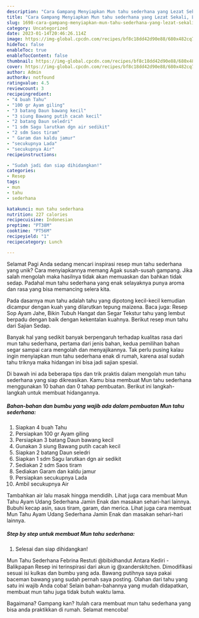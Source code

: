 ```yaml
---
description: "Cara Gampang Menyiapkan Mun tahu sederhana yang Lezat Sekali, Lezat"
title: "Cara Gampang Menyiapkan Mun tahu sederhana yang Lezat Sekali, Lezat"
slug: 1698-cara-gampang-menyiapkan-mun-tahu-sederhana-yang-lezat-sekali-lezat
category: Uncategorized
date: 2023-01-14T20:46:26.114Z
image: https://img-global.cpcdn.com/recipes/bf8c18dd42d90e88/680x482cq70/mun-tahu-sederhana-foto-resep-utama.jpg
hideToc: false
enableToc: true
enableTocContent: false
thumbnail: https://img-global.cpcdn.com/recipes/bf8c18dd42d90e88/680x482cq70/mun-tahu-sederhana-foto-resep-utama.jpg
cover: https://img-global.cpcdn.com/recipes/bf8c18dd42d90e88/680x482cq70/mun-tahu-sederhana-foto-resep-utama.jpg
author: Admin
authorAv: notfound
ratingvalue: 4.5
reviewcount: 3
recipeingredient:
- "4 buah Tahu"
- "100 gr Ayam giling"
- "3 batang Daun bawang kecil"
- "3 siung Bawang putih cacah kecil"
- "2 batang Daun seledri"
- "1 sdm Sagu larutkan dgn air sedikit"
- "2 sdm Saos tiram"
- " Garam dan kaldu jamur"
- "secukupnya Lada"
- "secukupnya Air"
recipeinstructions:

- "Sudah jadi dan siap dihidangkan!"
categories:
- Resep
tags:
- mun
- tahu
- sederhana

katakunci: mun tahu sederhana 
nutrition: 227 calories
recipecuisine: Indonesian
preptime: "PT38M"
cooktime: "PT56M"
recipeyield: "1"
recipecategory: Lunch

---
```



Selamat Pagi Anda sedang mencari inspirasi resep mun tahu sederhana yang unik? Cara menyiapkannya memang Agak susah-susah gampang. Jika salah mengolah maka hasilnya tidak akan memuaskan dan bahkan tidak sedap. Padahal mun tahu sederhana yang enak selayaknya punya aroma dan rasa yang bisa memancing selera kita.


Pada dasarnya mun tahu adalah tahu yang dipotong kecil-kecil kemudian dicampur dengan kuah yang dilarutkan tepung maizena. Baca juga: Resep Sop Ayam Jahe, Bikin Tubuh Hangat dan Segar Tekstur tahu yang lembut berpadu dengan baik dengan kekentalan kuahnya. Berikut resep mun tahu dari Sajian Sedap.

Banyak hal yang sedikit banyak berpengaruh terhadap kualitas rasa dari mun tahu sederhana, pertama dari jenis bahan, kedua pemilihan bahan segar sampai cara mengolah dan menyajikannya. Tak perlu pusing kalau ingin menyiapkan mun tahu sederhana enak di rumah, karena asal sudah tahu triknya maka hidangan ini bisa jadi sajian spesial.


Di bawah ini ada beberapa tips dan trik praktis dalam mengolah mun tahu sederhana yang siap dikreasikan. Kamu bisa membuat Mun tahu sederhana menggunakan 10 bahan dan 0 tahap pembuatan. Berikut ini langkah-langkah untuk membuat hidangannya.

<!--inarticleads1-->

##### Bahan-bahan dan bumbu yang wajib ada dalam pembuatan Mun tahu sederhana:

1. Siapkan 4 buah Tahu
1. Persiapkan 100 gr Ayam giling
1. Persiapkan 3 batang Daun bawang kecil
1. Gunakan 3 siung Bawang putih cacah kecil
1. Siapkan 2 batang Daun seledri
1. Siapkan 1 sdm Sagu larutkan dgn air sedikit
1. Sediakan 2 sdm Saos tiram
1. Sediakan  Garam dan kaldu jamur
1. Persiapkan secukupnya Lada
1. Ambil secukupnya Air


Tambahkan air lalu masak hingga mendidih. Lihat juga cara membuat Mun Tahu Ayam Udang Sederhana Jamin Enak dan masakan sehari-hari lainnya. Bubuhi kecap asin, saus tiram, garam, dan merica. Lihat juga cara membuat Mun Tahu Ayam Udang Sederhana Jamin Enak dan masakan sehari-hari lainnya. 

<!--inarticleads2-->

##### Step by step untuk membuat Mun tahu sederhana:


1. Selesai dan siap dihidangkan!

Mun Tahu Sederhana Febrina Restuti @bibidhandut Antara Kediri - Balikpapan Resep ini terinspirasi dari akun ig @xanderskitchen. Dimodifikasi sesuai isi kulkas dan bumbu yang ada. Bawang putihnya saya pakai baceman bawang yang sudah pernah saya posting. Olahan dari tahu yang satu ini wajib Anda coba! Selain bahan-bahannya yang mudah didapatkan, membuat mun tahu juga tidak butuh waktu lama. 

Bagaimana? Gampang kan? Itulah cara membuat mun tahu sederhana yang bisa anda praktikkan di rumah. Selamat mencoba!
